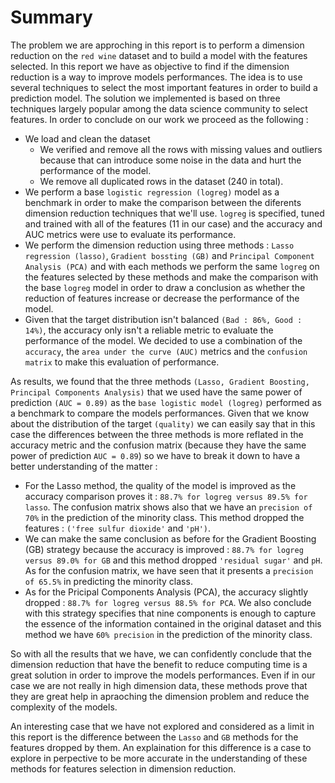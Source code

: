 # Summary

The problem we are approching in this report is to perform a dimension reduction on the `red wine` dataset and to build a model with the features selected. In this report we have as objective to find if the dimension reduction is a way to improve models performances. The idea is to use several techniques to select the most important features in order to build a prediction model. The solution we implemented is based on three techniques largely popular among the data science community to select features. In order to conclude on our work we proceed as the following :

- We load and clean the dataset
    - We verified and remove all the rows with missing values and outliers because that can introduce some noise in the data and hurt the performance of the model.
    - We remove all duplicated rows in the dataset (240 in total).
- We perform a base `logistic regression (logreg)` model as a benchmark in order to make the comparison between the diferents dimension reduction techniques that we'll use. `logreg` is specified, tuned and trained with all of the features (11 in our case) and the accuracy and AUC metrics were use to evaluate its performance.
- We perform the dimension reduction using three methods : `Lasso regression (lasso)`, `Gradient bossting (GB)` and `Principal Component Analysis (PCA)` and with each methods we perform the same `logreg` on the features selected by these methods and make the comparison with the base `logreg` model in order to draw a conclusion as whether the reduction of features increase or decrease the performance of the model.
- Given that the target distribution isn't balanced `(Bad : 86%, Good : 14%)`, the accuracy only isn't a reliable metric to evaluate the performance of the model. We decided to use a combination of the `accuracy`, the `area under the curve (AUC)` metrics and the `confusion matrix` to make this evaluation of performance.

As results, we found that the three methods `(Lasso, Gradient Boosting, Principal Components Analysis)` that we used have the same power of prediction `(AUC = 0.89)` as the `base logistic model (logreg)` performed as a benchmark to compare the models performances. Given that we know about the distribution of the target `(quality)` we can easily say that in this case the differences between the three methods is more reflated in the accuracy metric and the confusion matrix (because they have the same power of prediction `AUC = 0.89`) so we have to break it down to have a better understanding of the matter :
- For the Lasso method, the quality of the model is improved as the accuracy comparison proves it : `88.7% for logreg versus 89.5% for lasso`. The confusion matrix shows also that we have an `precision of 70%` in the prediction of the minority class. This method dropped the features : `('free sulfur dioxide'` and `'pH')`.
- We can make the same conclusion as before for the Gradient Boosting (GB) strategy because the accuracy is improved : `88.7% for logreg versus 89.0% for GB` and this method dropped `'residual sugar'` and `pH`. As for the confusion matrix, we have seen that it presents a `precision of 65.5%` in predicting the minority class.
- As for the Pricipal Components Analysis (PCA), the accuracy slightly dropped : `88.7% for logreg versus 88.5% for PCA`. We also conclude with this strategy specifies that nine components is enough to capture the essence of the information contained in the original dataset and this method  we have `60% precision` in the prediction of the minority class.

So with all the results that we have, we can confidently conclude that the dimension reduction that have the benefit to reduce computing time is a great solution in order to improve the models performances. Even if in our case we are not really in high dimension data, these methods prove that they are great help in apraoching the dimension problem and reduce the complexity of the models.

An interesting case that we have not explored and considered as a limit in this report is the difference between the `Lasso` and `GB` methods for the features dropped by them. An explaination for this difference is a case to explore in perpective to be more accurate in the understanding of these methods for features selection in dimension reduction.
 
